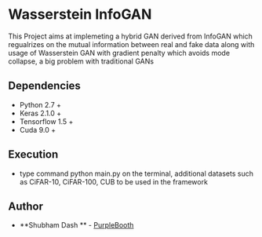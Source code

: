 # Wasserstein InfoGAN
This Project aims at implemeting a hybrid GAN derived from InfoGAN which regualrizes on the mutual information between real and fake data along with usage of Wasserstein GAN with gradient penalty which avoids mode collapse, a big problem with traditional GANs

## Dependencies
- Python 2.7 +
- Keras 2.1.0 +
- Tensorflow 1.5 +
- Cuda 9.0 +

## Execution
- type command python main.py on the terminal, additional datasets such as CiFAR-10, CiFAR-100, CUB to be used in the framework

## Author
* **Shubham Dash ** - [PurpleBooth](https://github.com/shubham14)